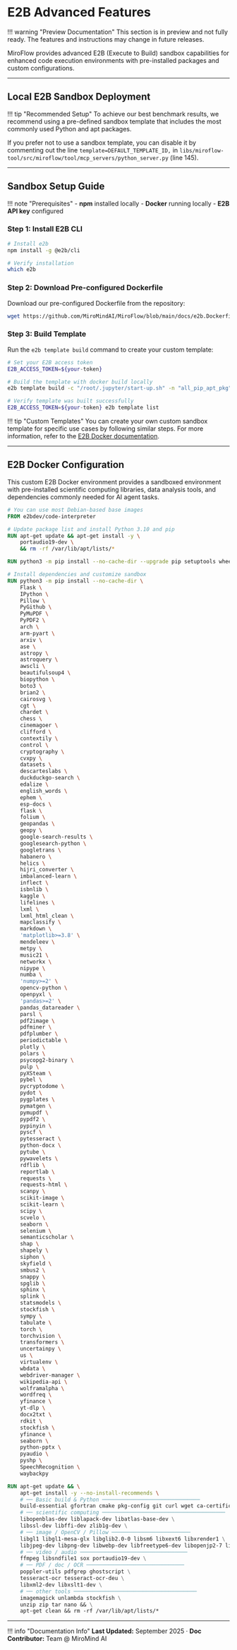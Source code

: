 # E2B Advanced Features

!!! warning "Preview Documentation"
    This section is in preview and not fully ready. The features and instructions may change in future releases.

MiroFlow provides advanced E2B (Execute to Build) sandbox capabilities for enhanced code execution environments with pre-installed packages and custom configurations.

---

## Local E2B Sandbox Deployment

!!! tip "Recommended Setup"
    To achieve our best benchmark results, we recommend using a pre-defined sandbox template that includes the most commonly used Python and apt packages.

If you prefer not to use a sandbox template, you can disable it by commenting out the line `template=DEFAULT_TEMPLATE_ID,` in `libs/miroflow-tool/src/miroflow/tool/mcp_servers/python_server.py` (line 145).

---

## Sandbox Setup Guide

!!! note "Prerequisites"
    - **npm** installed locally
    - **Docker** running locally
    - **E2B API key** configured

### Step 1: Install E2B CLI

```bash title="Install E2B Command Line"
# Install e2b
npm install -g @e2b/cli

# Verify installation
which e2b 
```

### Step 2: Download Pre-configured Dockerfile

Download our pre-configured Dockerfile from the repository:

```bash title="Download Dockerfile"
wget https://github.com/MiroMindAI/MiroFlow/blob/main/docs/e2b.Dockerfile
```

### Step 3: Build Template

Run the `e2b template build` command to create your custom template:

```bash title="Build E2B Template"
# Set your E2B access token
E2B_ACCESS_TOKEN=${your-token}

# Build the template with docker build locally
e2b template build -c "/root/.jupyter/start-up.sh" -n "all_pip_apt_pkg" -d ./e2b.Dockerfile

# Verify template was built successfully
E2B_ACCESS_TOKEN=${your-token} e2b template list
```

!!! tip "Custom Templates"
    You can create your own custom sandbox template for specific use cases by following similar steps. For more information, refer to the [E2B Docker documentation](https://e2b.dev/docs/sandbox-template).

---

## E2B Docker Configuration

This custom E2B Docker environment provides a sandboxed environment with pre-installed scientific computing libraries, data analysis tools, and dependencies commonly needed for AI agent tasks.

```dockerfile title="e2b.Dockerfile"
# You can use most Debian-based base images
FROM e2bdev/code-interpreter

# Update package list and install Python 3.10 and pip
RUN apt-get update && apt-get install -y \
    portaudio19-dev \
    && rm -rf /var/lib/apt/lists/*

RUN python3 -m pip install --no-cache-dir --upgrade pip setuptools wheel

# Install dependencies and customize sandbox
RUN python3 -m pip install --no-cache-dir \
    Flask \
    IPython \
    Pillow \
    PyGithub \
    PyMuPDF \
    PyPDF2 \
    arch \
    arm-pyart \
    arxiv \
    ase \
    astropy \
    astroquery \
    awscli \
    beautifulsoup4 \
    biopython \
    boto3 \
    brian2 \
    cairosvg \
    cgt \
    chardet \
    chess \
    cinemagoer \
    clifford \
    contextily \
    control \
    cryptography \
    cvxpy \
    datasets \
    descarteslabs \
    duckduckgo-search \
    edalize \
    english_words \
    ephem \
    esp-docs \
    flask \
    folium \
    geopandas \
    geopy \
    google-search-results \
    googlesearch-python \
    googletrans \
    habanero \
    helics \
    hijri_converter \
    imbalanced-learn \
    inflect \
    isbnlib \
    kaggle \
    lifelines \
    lxml \
    lxml_html_clean \
    mapclassify \
    markdown \
    'matplotlib>=3.8' \
    mendeleev \
    metpy \
    music21 \
    networkx \
    nipype \
    numba \
    'numpy>=2' \
    opencv-python \
    openpyxl \
    'pandas>=2' \
    pandas_datareader \
    parsl \
    pdf2image \
    pdfminer \
    pdfplumber \
    periodictable \
    plotly \
    polars \
    psycopg2-binary \
    pulp \
    pyXSteam \
    pybel \
    pycryptodome \
    pydot \
    pygplates \
    pymatgen \
    pymupdf \
    pypdf2 \
    pypinyin \
    pyscf \
    pytesseract \
    python-docx \
    pytube \
    pywavelets \
    rdflib \
    reportlab \
    requests \
    requests-html \
    scanpy \
    scikit-image \
    scikit-learn \
    scipy \
    scvelo \
    seaborn \
    selenium \
    semanticscholar \
    shap \
    shapely \
    siphon \
    skyfield \
    smbus2 \
    snappy \
    spglib \
    sphinx \
    splink \
    statsmodels \
    stockfish \
    sympy \
    tabulate \
    torch \
    torchvision \
    transformers \
    uncertainpy \
    us \
    virtualenv \
    wbdata \
    webdriver-manager \
    wikipedia-api \
    wolframalpha \
    wordfreq \
    yfinance \
    yt-dlp \
    docx2txt \
    rdkit \
    stockfish \
    yfinance \
    seaborn \
    python-pptx \
    pyaudio \
    pyshp \
    SpeechRecognition \
    waybackpy

RUN apt-get update && \
    apt-get install -y --no-install-recommends \
    # ── Basic build & Python ───────────────────────────────
    build-essential gfortran cmake pkg-config git curl wget ca-certificates \
    # ── scientific computing ───────────────────────────────────────
    libopenblas-dev liblapack-dev libatlas-base-dev \
    libssl-dev libffi-dev zlib1g-dev \
    # ── image / OpenCV / Pillow ─────────────────────────
    libgl1 libgl1-mesa-glx libglib2.0-0 libsm6 libxext6 libxrender1 \
    libjpeg-dev libpng-dev libwebp-dev libfreetype6-dev libopenjp2-7 liblcms2-dev \
    # ── video / audio ──────────────────────────────────
    ffmpeg libsndfile1 sox portaudio19-dev \
    # ── PDF / doc / OCR ───────────────────────────────
    poppler-utils pdfgrep ghostscript \
    tesseract-ocr tesseract-ocr-deu \
    libxml2-dev libxslt1-dev \
    # ── other tools ───────────────────────────────────────
    imagemagick unlambda stockfish \
    unzip zip tar nano && \
    apt-get clean && rm -rf /var/lib/apt/lists/*
```

---

!!! info "Documentation Info"
    **Last Updated:** September 2025 · **Doc Contributor:** Team @ MiroMind AI